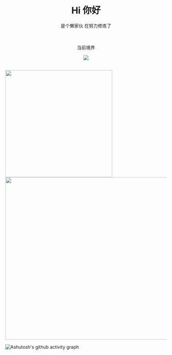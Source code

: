<div align="center">
  <h1>Hi 你好</h1>
  <p> 是个懒家伙 在努力修炼了</p>
  <img src="https://cdn.jsdelivr.net/gh/eryajf/tu@main/img/image_20240420_214408.gif" width="800"  height="3">
</div><br>

<div align="center">
    <p> 当前境界 </p>
    <img src="https://github-immortality.vercel.app/api?username=xy8ovo">
</div><br>

<!-- <div align="center">
    <p> 当前境界 </p>
    <img src="https://github-readme-stats.vercel.app/api?username=xy8ovo&show_icons=true&count_private=true&hide=prs&theme=dark">
    <img src="https://github-readme-stats.vercel.app/api/top-langs/?username=xy8ovo&layout=compact&theme=tokyonight">
</div><br> -->


<p>
  <img
  width="334"
  src="https://github-readme-stats.vercel.app/api/top-langs/?username=xy8ovo&hide=handlebars&langs_count=8&layout=compact&exclude_repo=blog,vuepress-theme-vdoing,hexo,hexo-theme-next,images,jack&bg_color=30,e96443,904e95&title_color=fff&text_color=fff"
  />
  <img
  width="507"
  src="https://github-readme-stats.vercel.app/api?username=xy8ovo&show_icons=true&&theme=radical&layout=compact"
  />
</p>
  
![Ashutosh's github activity graph](https://github-readme-activity-graph.vercel.app/graph?username=xy8ovo&theme=high-contrast)



